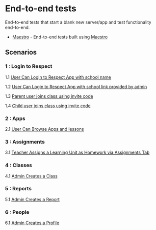 # End-to-end tests

End-to-end tests that start a blank new server/app and test functionality end-to-end.

* [Maestro](/maestro) - End-to-end tests built using [Maestro](https://maestro.mobile.dev)

## Scenarios

### 1 : Login to Respect

1.1 [User Can Login to Respect App with school name](test-description/001_001_user_login_to_app_with_school_name_test_description.md)

1.2 [User Can Login to Respect App with school link provided by admin](test-description/001_002_user_login_to_app_with_school_link_provided_by_admin_test_description.md)

1.3 [Parent user joins class using invite code](test-description/001_003_Parent_user_join_class_using_invitecode_test_description.md)

1.4 [Child user joins class using invite code](test-description/001_004_child_user_join_class_using_invitecode_test_description.md)

### 2 : Apps

2.1 [User Can Browse Apps and lessons ](test-description/002_browse_lessons_test_description.md)

### 3 : Assignments

3.1 [Teacher Assigns a Learning Unit as Homework via Assignments Tab](test-description/003_admin_user_assigns_assignment_to_a_class_test_description.md)

### 4 : Classes

4.1 [Admin Creates a Class](test-description/004_admin_user_adds_classes_test_description.md)

### 5 : Reports

5.1 [Admin Creates a Report](test-description/005_admin_user_creates_a_report_test_description.md)

### 6 : People

6.1 [Admin Creates a Profile](test-description/006_admin_user_adds_person_account_test_description.md)